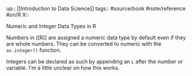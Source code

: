 up:: [[Introduction to Data Science]]
tags:: #source/book #note/reference #on/R 
X:: 


Numeric and Integer Data Types in R

Numbers in [[R]] are assigned a numeric data type by default even if they are whole numbers. They can be converted to numeric with the `as.integer()` function. 

Integers can be declared as such by appending an `L` after the number or variable. I'm a little unclear on how this works. 